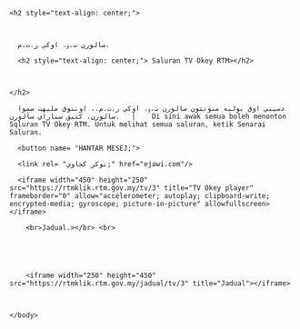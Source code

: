 <title>TV Okey</title>

<head>

  <body>

    

    <h2 style="text-align: center;">

      

      سالورن ت.ۏ. اوكي ر.ت.م.

      <h2 style="text-align: center;"> Saluran TV Okey RTM></h2>

      

    </h2>

      دسيني اوق بوليه منونتون سالورن ت.ۏ. اوكي ر.ت.م.. اونتوق مليهت سموا سالورن، كتيق سناراي سألورن.   |    Di sini awak semua boleh menonton Sqluran TV Okey RTM. Untuk melihat semua saluran, ketik Senarai Saluran.

      <button name= "HANTAR MESEJ;">

      <link rel= "توكر كجاوي;" href="ejawi.com"/>

      <iframe width="450" height="250" src="https://rtmklik.rtm.gov.my/tv/3" title="TV Okey player" frameborder="0" allow="accelerometer; autoplay; clipboard-write; encrypted-media; gyroscope; picture-in-picture" allowfullscreen></iframe>

        <br>Jadual.></br> <br>

        

        

        <iframe width="250" height="450" src="https://rtmklik.rtm.gov.my/jadual/tv/3" title="Jadual"></iframe>

    

    </body>

  </head>

  </html>

